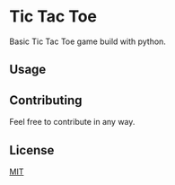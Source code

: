 # Tic Tac Toe
Basic Tic Tac Toe game build with python.

## Usage

## Contributing
Feel free to contribute in any way.

## License
[MIT](https://choosealicense.com/licenses/mit/)

